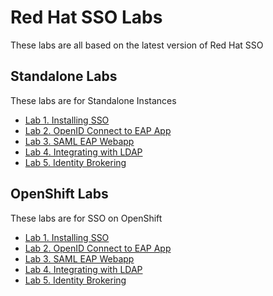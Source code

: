 # Red Hat SSO Labs

These labs are all based on the latest version of Red Hat SSO

## Standalone Labs

These labs are for Standalone Instances

* [Lab 1. Installing SSO](labs/lab01-setup-sso/local-standalone/README.md)
* [Lab 2. OpenID Connect to EAP App](labs/lab02-openidconnect-eap-webapp/local-standalone/README.md)
* [Lab 3. SAML EAP Webapp](labs/lab03-saml-eap-webapp/local-standalone/README.md)
* [Lab 4. Integrating with LDAP](labs/lab04-integrate-ldap/local-standalone/README.md)
* [Lab 5. Identity Brokering](labs/lab05-identity-brokering/local-standalone/README.md)

## OpenShift Labs

These labs are for SSO on OpenShift

* [Lab 1. Installing SSO](labs/lab01-setup-sso/ocp/README.md)
* [Lab 2. OpenID Connect to EAP App](labs/lab02-openidconnect-eap-webapp/ocp/README.md)
* [Lab 3. SAML EAP Webapp](labs/lab03-saml-eap-webapp/ocp/README.md)
* [Lab 4. Integrating with LDAP](labs/lab04-integrate-ldap/ocp/README.md)
* [Lab 5. Identity Brokering](labs/lab05-identity-brokering/ocp/README.md)
